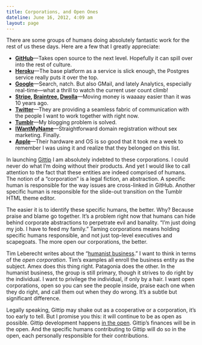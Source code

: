 ```yaml
---
title: Corporations, and Open Ones
dateline: June 16, 2012, 4:09 am
layout: page
---
```


<p>There are some groups of humans doing absolutely fantastic work for the rest
of us these days. Here are a few that I greatly appreciate:</p>

<ul>

<li><strong><a href="https://github.com/">GitHub</a></strong>&#8212;Takes
open source to the next level. Hopefully it can spill over into the rest of
culture.</li>

<li><strong><a href="http://www.heroku.com/">Heroku</a></strong>&#8212;The base
platform as a service is slick enough, the Postgres service really puts it over
the top.</li>

<li><strong><a href="http://www.google.com/">Google</a></strong>&#8212;Search,
natch. But also GMail, and lately Analytics, especially real-time&#8212;what a
thrill to watch the current user count climb!</li>

<li><strong><a href="https://stripe.com/">Stripe</a>, <a
href="https://www.braintreepayments.com/">Braintree</a>, <a
href="https://dwolla.com/">Dwolla</a></strong>&#8212;Moving money is waaaay
easier than it was 10 years ago.</li>

<li><strong><a href="https://twitter.com/">Twitter</a></strong>&#8212;They are
providing a seamless fabric of communication with the people I want to work
together with right now.</li>

<li><strong><a href="http://www.tumblr.com/">Tumblr</a></strong>&#8212;My
blogging problem is solved.</li>

<li><strong><a
href="http://iwantmyname.com/">IWantMyName</a></strong>&#8212;Straightforward
domain registration without sex marketing. Finally.</li>

<li><strong><a href="http://www.apple.com/">Apple</a></strong>&#8212;Their
hardware and OS is so good that it took me a week to remember I was using it and
realize that they belonged on this list.</li></ul>

<p>In launching <a href="https://www.gittip.com/">Gittip</a> I am
absolutely indebted to these corporations. I could never do what I&#8217;m doing
without their products. And yet I would like to call attention to the fact that
these entities are indeed comprised of humans. The notion of a
&#8220;corporation&#8221; is a legal fiction, an abstraction. A specific human
is responsible for the way issues are cross-linked in GitHub. Another specific
human is responsible for the slide-out transition on the Tumblr HTML
theme editor.</p>

<p>The easier it is to identify these specific humans, the better. Why? Because
praise and blame go together. It&#8217;s a problem right now that humans can
hide behind corporate abstractions to perpetrate evil and banality.
&#8220;I&#8217;m just doing my job. I have to feed my family.&#8221; Taming
corporations means holding specific humans responsible, and not just top-level
executives and scapegoats. The more open our corporations, the better.</p>

<p>Tim Leberecht writes about the &#8220;<a
href="http://www.fastcodesign.com/1669988/5-keys-to-building-a-business-that-
doesnt-bury-the-humans-at-its-core">humanist business</a>.&#8221; I want to
think in terms of the <em>open corporation</em>. Tim&#8217;s examples all enroll
the business entity as the subject. Amex does this thing right. Patagonia does
the other. In the humanist business, the group is still primary, though it
strives to do right by the individual. I want to privilege the individual, if
only by a hair. I want open corporations, open so you can see the people inside,
praise each one when they do right, and call them out when they do wrong.
It&#8217;s a subtle but significant difference.</p>

<p>Legally speaking, Gittip may shake out as a cooperative or a corporation,
it&#8217;s too early to tell. But I promise you this: it will continue to be as
open as possible. Gittip development happens <a
href="https://github.com/gratipay/gratipay.com">in the open</a>. Gittip&#8217;s
finances will be in the open. And the specific humans contributing to Gittip
will do so in the open, each personally responsible for their contributions.</p>
